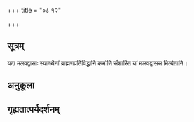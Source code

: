 +++
title = "०८ १२"

+++
## सूत्रम्
यदा मलवद्वासाः स्यादथैनां ब्राह्मणप्रतिषिद्धानि कर्माणि सँशास्ति यां मलवद्वासस मित्येतानि।
## अनुकूला

## गृह्यतात्पर्यदर्शनम्

